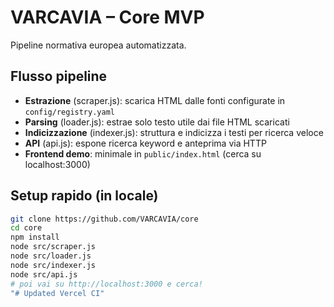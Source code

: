 # VARCAVIA – Core MVP

Pipeline normativa europea automatizzata.

## Flusso pipeline

- **Estrazione** (scraper.js): scarica HTML dalle fonti configurate in `config/registry.yaml`
- **Parsing** (loader.js): estrae solo testo utile dai file HTML scaricati
- **Indicizzazione** (indexer.js): struttura e indicizza i testi per ricerca veloce
- **API** (api.js): espone ricerca keyword e anteprima via HTTP
- **Frontend demo**: minimale in `public/index.html` (cerca su localhost:3000)

## Setup rapido (in locale)

```bash
git clone https://github.com/VARCAVIA/core
cd core
npm install
node src/scraper.js
node src/loader.js
node src/indexer.js
node src/api.js
# poi vai su http://localhost:3000 e cerca!
"# Updated Vercel CI" 
